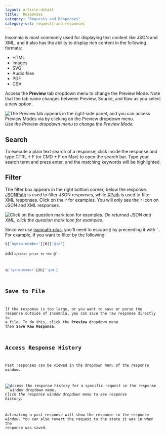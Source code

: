 ```yaml
---
layout: article-detail
title:  Responses
category: "Requests and Responses"
category-url: requests-and-responses
---
```


Insomnia is most commonly used for displaying text content like JSON and XML, and it also has the ability to display rich content in the following formats:

* HTML
* Images
* SVG
* Audio files
* PDF 
* CSV

Access the **Preview** tab dropdown menu to change the Preview Mode. Note that the tab name changes between Preview, Source, and Raw as you select a new option. 

![The Preview tab appears in the right-side panel, and you can access Preview Modes via by clicking on the Preview dropdown menu.](/assets/images/preview.png)
_Use the Preview dropdown menu to change the Preview Mode._

## Search

To execute a plain text search of a response, click inside the response and type CTRL + F (or CMD + F on Mac) to open the search bar. Type your search term and press enter, and the matching keywords will be highlighted.

## Filter

The filter box appears in the right bottom corner, below the response. [JSONPath](https://goessner.net/articles/JsonPath/) is used to filter JSON responses, while [XPath](https://www.w3.org/TR/xpath/) is used to filter XML responses. Click on the `?` for examples. You will only see the `?` icon on JSON and XML responses.

![Click on the question mark icon for examples.](/assets/images/json-xml-examples.png)
_On returned JSON and XML, click the question mark icon for examples._

Since we use [jsonpath-plus](https://www.npmjs.com/package/jsonpath-plus), you'll need to escape `@` by preceeding it with <code>`</code>. For example, if you want to filter by the following:

```bash
$['hydra:member'][0]['@id']
```

add <code>`</code> prior to the `@`:

```bash
$['hydra:member'][0]['`@id']
```

## Save to File

If the response is too large, or you want to save or parse the response outside of Insomnia, you can save the raw response directly to a file. To do this, click the **Preview** dropdown menu then **Save Raw Response**.

## Access Response History

Past responses can be viewed in the dropdown menu of the response window.

![Access the response history for a specific request in the response window dropdown menu.](/assets/images/response-history.png)
_Click the response window dropdown menu to see response history._

Activating a past response will show the response in the response window. You can also revert the request to the state it was in when the response was saved.